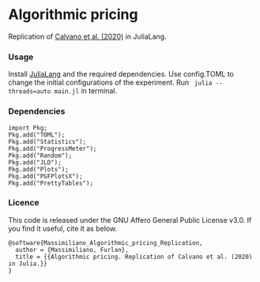 # Algorithmic pricing 
Replication of [Calvano et al. (2020)](https://www.aeaweb.org/articles?id=10.1257/aer.20190623) in JuliaLang.

### Usage
Install [JuliaLang](https://julialang.org) and the required dependencies. Use config.TOML to change the initial configurations of the experiment. Run ``` julia --threads=auto main.jl``` in terminal.

### Dependencies
```
import Pkg; 
Pkg.add("TOML"); 
Pkg.add("Statistics"); 
Pkg.add("ProgressMeter"); 
Pkg.add("Random"); 
Pkg.add("JLD"); 
Pkg.add("Plots");
Pkg.add("PGFPlotsX");
Pkg.add("PrettyTables");
```
### Licence
This code is released under the GNU Affero General Public License v3.0. If you find it useful, cite it as below.
```
@software{Massimiliano_Algorithmic_pricing_Replication,
  author = {Massimiliano, Furlan},
  title = {{Algorithmic pricing. Replication of Calvano et al. (2020) in Julia.}}
}
```
